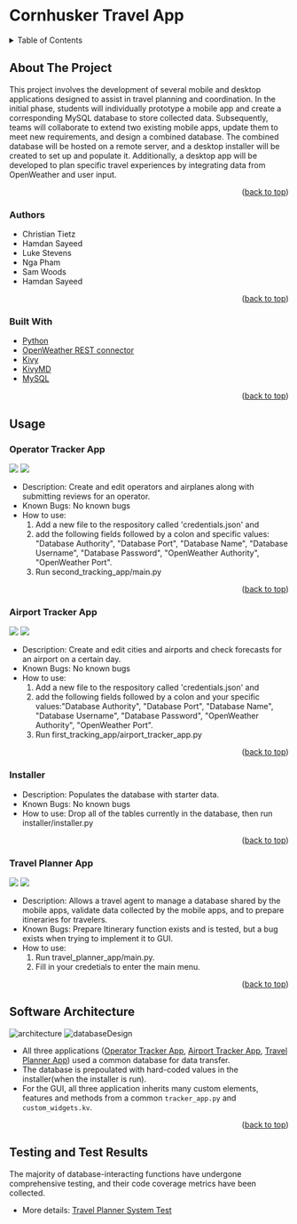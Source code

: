 # Cornhusker Travel App
<!-- TABLE OF CONTENTS -->
<details>
  <summary>Table of Contents</summary>
  <ol>
    <li>
      <a href="#about-the-project">About The Project</a>
      <ul>
        <li><a href="#authors">Authors</a></li>
        <li><a href="#built-with">Built With</a></li>
      </ul>
    </li>
    <li><a href="#usage">Usage</a>
       <ul>
        <li><a href="#operator-tracker-app">Operator Tracker App</a></li>
         <li><a href="#airport-tracker-app">Airport Tracker App</a></li>
         <li><a href="#installer">Installer</a></li>
         <li><a href="#travel-planner-app">Travel Planner App</a></li>
      </ul>
    </li>
    <li><a href="#software-architecture">Software Architecture</a></li>
    <li><a href="#testing-and-test-results">Testing</a></li>
  </ol>
</details>

## About The Project
This project involves the development of several mobile and desktop applications designed to assist in travel planning and coordination. In the initial phase, students will individually prototype a mobile app and create a corresponding MySQL database to store collected data. Subsequently, teams will collaborate to extend two existing mobile apps, update them to meet new requirements, and design a combined database. The combined database will be hosted on a remote server, and a desktop installer will be created to set up and populate it. Additionally, a desktop app will be developed to plan specific travel experiences by integrating data from OpenWeather and user input. 
<p align="right">(<a href="#readme-top">back to top</a>)</p>

### Authors
*   Christian Tietz
*   Hamdan Sayeed
*   Luke Stevens
*   Nga Pham 
*   Sam Woods
*   Hamdan Sayeed
<p align="right">(<a href="#readme-top">back to top</a>)</p>
  
### Built With
* [Python](https://www.python.org/)
* [OpenWeather REST connector](https://git.unl.edu/soft-core/soft-160/openweather-rest-and-file-connector)
* [Kivy](https://kivy.org/#home)
* [KivyMD](https://kivymd.readthedocs.io/en/latest/)
* [MySQL](https://www.mysql.com/)
<p align="right">(<a href="#readme-top">back to top</a>)</p>

## Usage
### Operator Tracker App
![](demo_images/operatorDemo.png)
![](demo_images/editOperatorDemo.png)
* Description: Create and edit operators and airplanes along with submitting reviews for an operator.
* Known Bugs: No known bugs
* How to use:
  1. Add a new file to the respository called 'credentials.json' and
  2. add the following fields followed by a colon and specific values:
"Database Authority", "Database Port", "Database Name", "Database Username", "Database Password", "OpenWeather Authority", "OpenWeather Port".
  3. Run second_tracking_app/main.py
<p align="right">(<a href="#readme-top">back to top</a>)</p>

### Airport Tracker App
![](demo_images/airportTrackerDemo.png)
![](demo_images/addCityDemo.png)
* Description: Create and edit cities and airports and check forecasts for an airport on a certain day.
* Known Bugs: No known bugs
* How to use:
  1. Add a new file to the respository called 'credentials.json' and
  2. add the following fields followed by a colon and your specific values:"Database Authority", "Database Port", "Database Name", "Database Username", "Database Password", "OpenWeather Authority", "OpenWeather Port".
  3. Run first_tracking_app/airport_tracker_app.py
<p align="right">(<a href="#readme-top">back to top</a>)</p>

### Installer
* Description: Populates the database with starter data.
* Known Bugs: No known bugs
* How to use: Drop all of the tables currently in the database, then run installer/installer.py
<p align="right">(<a href="#readme-top">back to top</a>)</p>

### Travel Planner App
![](demo_images/travelAppDemo.png)
![](demo_images/validateLocationDemo.png)
* Description: Allows a travel agent to manage a database shared by the mobile apps, validate data collected by the mobile apps, and to prepare itineraries for travelers.
* Known Bugs: Prepare Itinerary function exists and is tested, but a bug exists when trying to implement it to GUI.
* How to use:
  1. Run travel_planner_app/main.py.
  2. Fill in your credetials to enter the main menu.
<p align="right">(<a href="#readme-top">back to top</a>)</p>

## Software Architecture
![architecture](demo_images/travelAppArchitecture.png)
![databaseDesign](demo_images/travelAppDatabase.png)

* All three applications (<a href="#operator-tracker-app">Operator Tracker App</a>, <a href="#airport-tracker-app">Airport Tracker App</a>, <a href="#travel-planner-app">Travel Planner App</a>) used a common database for data transfer.
* The database is prepoulated with hard-coded values in the installer(when the installer is run).
* For the GUI, all three application inherits many custom elements, features and methods from a common `tracker_app.py` and `custom_widgets.kv`.
<p align="right">(<a href="#readme-top">back to top</a>)</p>

## Testing and Test Results
The majority of database-interacting functions have undergone comprehensive testing, and their code coverage metrics have been collected.
* More details: [Travel Planner System Test](/TravelPlanner_system_test.md)
